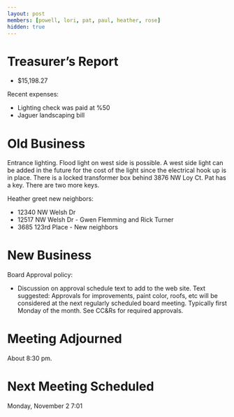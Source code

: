 ```yaml
---
layout: post
members: [powell, lori, pat, paul, heather, rose]
hidden: true
---
```

# Treasurer’s Report
- $15,198.27

Recent expenses:
- Lighting check was paid at %50
- Jaguer landscaping bill

# Old Business

Entrance lighting.  Flood light on west side is possible.  A west side light can be added in the future for the cost of the light since the electrical hook up is in place.  There is a locked transformer box behind 3876 NW Loy Ct.  Pat has a key.  There are two more keys.

Heather greet new neighbors:
- 12340 NW Welsh Dr
- 12517 NW Welsh Dr - Gwen Flemming and Rick Turner
- 3685 123rd Place - New neighbors

# New Business

Board Approval policy:
- Discussion on approval schedule text to add to the web site.  Text suggested: Approvals for improvements, paint color, roofs, etc will be considered at the next regularly scheduled board meeting. Typically first Monday of the month.  See CC&Rs for required approvals.

# Meeting Adjourned
About 8:30 pm.

# Next Meeting Scheduled
Monday, November 2 7:01
